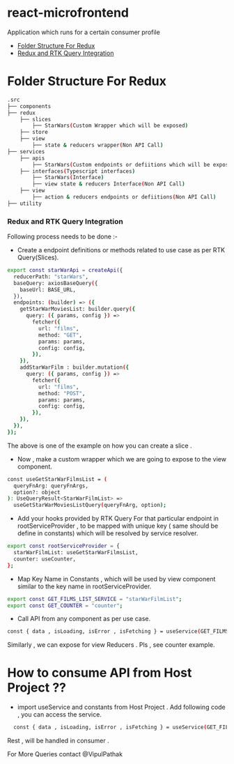# react-microfrontend
Application which runs for a certain consumer profile

- [Folder Structure For Redux](#Folder-Structure-For-Redux)
- [Redux and RTK Query Integration](#Redux-and-RTK-Query-Integration) 
# Folder Structure For Redux

```sh
.src
├── components 
├── redux
    ├── slices
        ├── StarWars(Custom Wrapper which will be exposed)
    ├── store  
    ├── view 
        ├── state & reducers wrapper(Non API Call)
├── services   
    ├── apis
        ├── StarWars(Custom endpoints or defiitions which will be exposed to custom service)
    ├── interfaces(Typescript interfaces)
        ├── StarWars(Interface)
        ├── view state & reducers Interface(Non API Call)     
    ├── view 
        ├── action & reducers endpoints or defiitions(Non API Call)            
├── utility               
```
### Redux and RTK Query Integration

Following process needs to be done :-

- Create a endpoint definitions or methods related to use case as per RTK Query(Slices).

```sh
export const starWarApi = createApi({
  reducerPath: "starWars",
  baseQuery: axiosBaseQuery({
    baseUrl: BASE_URL,
  }),
  endpoints: (builder) => ({
    getStarWarMoviesList: builder.query({
      query: ({ params, config }) =>
        fetcher({
          url: "films",
          method: "GET",
          params: params,
          config: config,
        }),
    }),
    addStarWarFilm : builder.mutation({
      query: ({ params, config }) =>
        fetcher({
          url: "films",
          method: "POST",
          params: params,
          config: config,
        }),
    }),
  }),
});
```
The above is one of the example on how you can create a slice . 

- Now , make a custom wrapper which we are going to expose to the view component.

```sh
const useGetStarWarFilmsList = (
  queryFnArg: queryFnArgs,
  option?: object
): UseQueryResult<StarWarFilmList> =>
  useGetStarWarMoviesListQuery(queryFnArg, option);
```

- Add your hooks provided by RTK Query For that particular endpoint in rootServiceProvider , to be mapped with unique key ( same should be define in constants) which will be resolved by service resolver.

```sh 
export const rootServiceProvider = {
  starWarFilmList: useGetStarWarFilmsList,
  counter: useCounter,
};
```

- Map Key Name in Constants , which will be used by view component similar to the key name in rootServiceProvider.

```sh
export const GET_FILMS_LIST_SERVICE = "starWarFilmList";
export const GET_COUNTER = "counter";
```

- Call API from any component as per use case.

```sh
const { data , isLoading, isError , isFetching } = useService(GET_FILMS_LIST_SERVICE);
```

Similarly , we can expose for view Reducers . Pls , see counter example.
# How to consume API from Host Project ??

- import useService and constants from Host Project . Add following code , you can access the service. 
```sh
  const { data , isLoading, isError , isFetching } = useService(GET_FILMS_LIST_SERVICE);
```
Rest , will be handled in consumer .

For More Queries contact @VipulPathak
